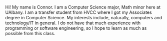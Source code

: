 Hi! My name is Connor. I am a Computer Science major, Math minor here at UAlbany. I am a transfer student from HVCC where I got my Associates degree in Computer Science. My interests include, naturally, computers and technology/IT in general. I do not have that much experience with programming or software engineering, so I hope to learn as much as possible from this class. 